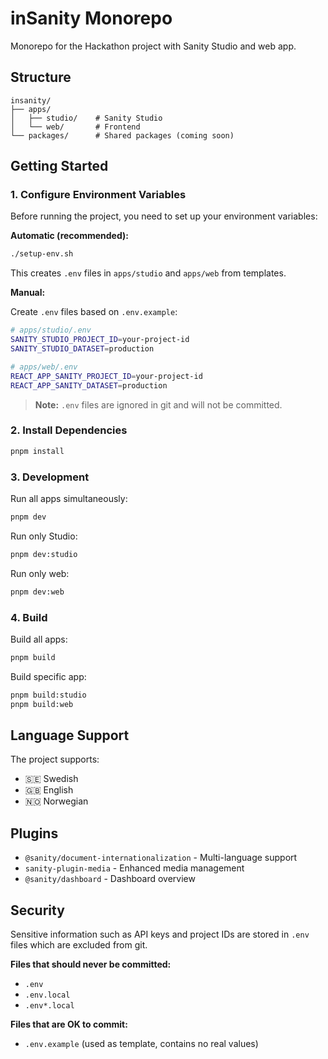 # inSanity Monorepo

Monorepo for the Hackathon project with Sanity Studio and web app.

## Structure

```
insanity/
├── apps/
│   ├── studio/    # Sanity Studio
│   └── web/       # Frontend
└── packages/      # Shared packages (coming soon)
```

## Getting Started

### 1. Configure Environment Variables

Before running the project, you need to set up your environment variables:

**Automatic (recommended):**

```bash
./setup-env.sh
```

This creates `.env` files in `apps/studio` and `apps/web` from templates.

**Manual:**

Create `.env` files based on `.env.example`:

```bash
# apps/studio/.env
SANITY_STUDIO_PROJECT_ID=your-project-id
SANITY_STUDIO_DATASET=production

# apps/web/.env
REACT_APP_SANITY_PROJECT_ID=your-project-id
REACT_APP_SANITY_DATASET=production
```

> **Note:** `.env` files are ignored in git and will not be committed.

### 2. Install Dependencies

```bash
pnpm install
```

### 3. Development

Run all apps simultaneously:

```bash
pnpm dev
```

Run only Studio:

```bash
pnpm dev:studio
```

Run only web:

```bash
pnpm dev:web
```

### 4. Build

Build all apps:

```bash
pnpm build
```

Build specific app:

```bash
pnpm build:studio
pnpm build:web
```

## Language Support

The project supports:

- 🇸🇪 Swedish
- 🇬🇧 English
- 🇳🇴 Norwegian

## Plugins

- `@sanity/document-internationalization` - Multi-language support
- `sanity-plugin-media` - Enhanced media management
- `@sanity/dashboard` - Dashboard overview

## Security

Sensitive information such as API keys and project IDs are stored in `.env` files which are excluded from git.

**Files that should never be committed:**

- `.env`
- `.env.local`
- `.env*.local`

**Files that are OK to commit:**

- `.env.example` (used as template, contains no real values)
